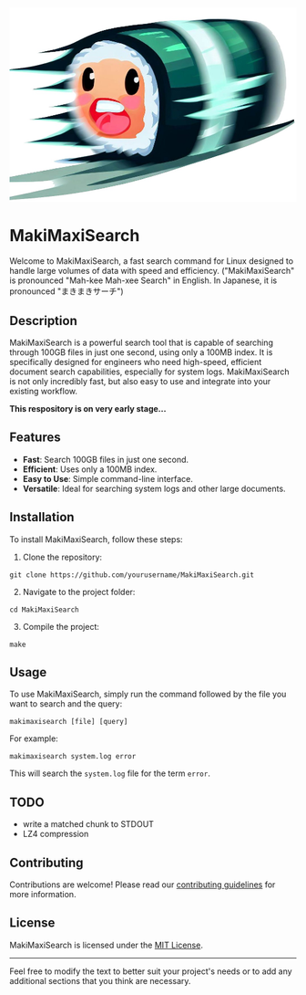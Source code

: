![speed maki image](assets/fast_maki.jpg)
# MakiMaxiSearch

Welcome to MakiMaxiSearch, a fast search command for Linux designed to handle large volumes of data with speed and efficiency.
("MakiMaxiSearch" is pronounced "Mah-kee Mah-xee Search" in English. In Japanese, it is pronounced "まきまきサーチ")

## Description

MakiMaxiSearch is a powerful search tool that is capable of searching through 100GB files in just one second, using only a 100MB index. It is specifically designed for engineers who need high-speed, efficient document search capabilities, especially for system logs. MakiMaxiSearch is not only incredibly fast, but also easy to use and integrate into your existing workflow.

**This respository is on very early stage...**

## Features

- **Fast**: Search 100GB files in just one second.
- **Efficient**: Uses only a 100MB index.
- **Easy to Use**: Simple command-line interface.
- **Versatile**: Ideal for searching system logs and other large documents.

## Installation

To install MakiMaxiSearch, follow these steps:

1. Clone the repository:
```
git clone https://github.com/yourusername/MakiMaxiSearch.git
```
2. Navigate to the project folder:
```
cd MakiMaxiSearch
```
3. Compile the project:
```
make
```

## Usage

To use MakiMaxiSearch, simply run the command followed by the file you want to search and the query:

```
makimaxisearch [file] [query]
```

For example:

```
makimaxisearch system.log error
```

This will search the `system.log` file for the term `error`.

## TODO
- write a matched chunk to STDOUT
- LZ4 compression

## Contributing

Contributions are welcome! Please read our [contributing guidelines](CONTRIBUTING.md) for more information.

## License

MakiMaxiSearch is licensed under the [MIT License](LICENSE).

---

Feel free to modify the text to better suit your project's needs or to add any additional sections that you think are necessary.
